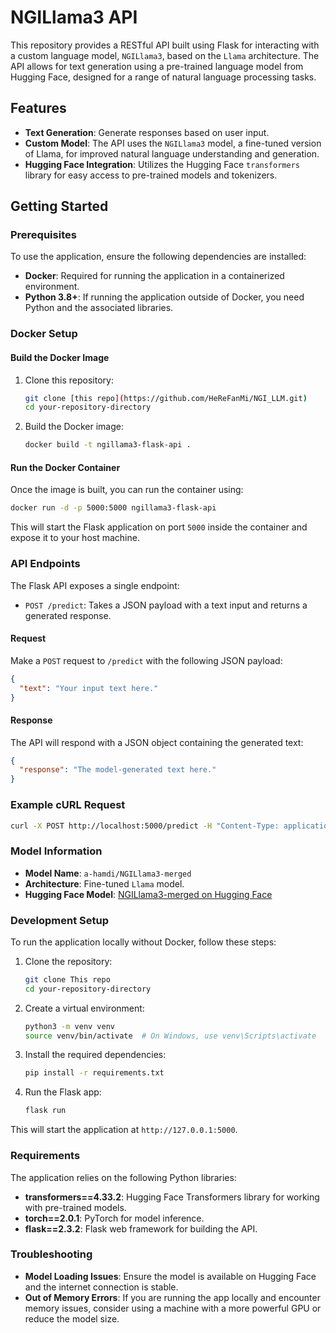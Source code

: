 # NGILlama3 API

This repository provides a RESTful API built using Flask for interacting with a custom language model, `NGILlama3`, based on the `Llama` architecture. The API allows for text generation using a pre-trained language model from Hugging Face, designed for a range of natural language processing tasks.

## Features

- **Text Generation**: Generate responses based on user input.
- **Custom Model**: The API uses the `NGILlama3` model, a fine-tuned version of Llama, for improved natural language understanding and generation.
- **Hugging Face Integration**: Utilizes the Hugging Face `transformers` library for easy access to pre-trained models and tokenizers.

## Getting Started

### Prerequisites

To use the application, ensure the following dependencies are installed:

- **Docker**: Required for running the application in a containerized environment.
- **Python 3.8+**: If running the application outside of Docker, you need Python and the associated libraries.

### Docker Setup

#### Build the Docker Image

1. Clone this repository:
   ```bash
   git clone [this repo](https://github.com/HeReFanMi/NGI_LLM.git)
   cd your-repository-directory
   ```

2. Build the Docker image:
   ```bash
   docker build -t ngillama3-flask-api .
   ```

#### Run the Docker Container

Once the image is built, you can run the container using:

```bash
docker run -d -p 5000:5000 ngillama3-flask-api
```

This will start the Flask application on port `5000` inside the container and expose it to your host machine.

### API Endpoints

The Flask API exposes a single endpoint:

- `POST /predict`: Takes a JSON payload with a text input and returns a generated response.

#### Request

Make a `POST` request to `/predict` with the following JSON payload:

```json
{
  "text": "Your input text here."
}
```

#### Response

The API will respond with a JSON object containing the generated text:

```json
{
  "response": "The model-generated text here."
}
```

### Example cURL Request

```bash
curl -X POST http://localhost:5000/predict -H "Content-Type: application/json" -d '{"text": "Tell me about the advancements in AI."}'
```

### Model Information

- **Model Name**: `a-hamdi/NGILlama3-merged`
- **Architecture**: Fine-tuned `Llama` model.
- **Hugging Face Model**: [NGILlama3-merged on Hugging Face](https://huggingface.co/a-hamdi/NGILlama3-merged)

### Development Setup

To run the application locally without Docker, follow these steps:

1. Clone the repository:
   ```bash
   git clone This repo
   cd your-repository-directory
   ```

2. Create a virtual environment:
   ```bash
   python3 -m venv venv
   source venv/bin/activate  # On Windows, use venv\Scripts\activate
   ```

3. Install the required dependencies:
   ```bash
   pip install -r requirements.txt
   ```

4. Run the Flask app:
   ```bash
   flask run
   ```

This will start the application at `http://127.0.0.1:5000`.

### Requirements

The application relies on the following Python libraries:

- **transformers==4.33.2**: Hugging Face Transformers library for working with pre-trained models.
- **torch==2.0.1**: PyTorch for model inference.
- **flask==2.3.2**: Flask web framework for building the API.

### Troubleshooting

- **Model Loading Issues**: Ensure the model is available on Hugging Face and the internet connection is stable.
- **Out of Memory Errors**: If you are running the app locally and encounter memory issues, consider using a machine with a more powerful GPU or reduce the model size.
